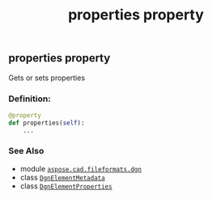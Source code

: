 ﻿---
title: properties property
second_title: Aspose.CAD for Python via .NET API References
description: 
type: docs
weight: 80
url: /python-net/aspose.cad.fileformats.dgn/dgnelementmetadata/properties/
is_root: false
---

## properties property


Gets or sets properties
### Definition:
```python
@property
def properties(self):
    ...
```

### See Also
* module [`aspose.cad.fileformats.dgn`](../../)
* class [`DgnElementMetadata`](/cad/python-net/aspose.cad.fileformats.dgn/dgnelementmetadata)
* class [`DgnElementProperties`](/cad/python-net/aspose.cad.fileformats.dgn/dgnelementproperties)

